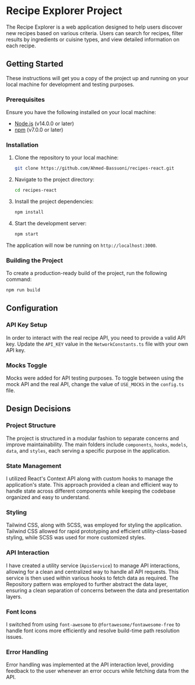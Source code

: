 # Recipe Explorer Project

The Recipe Explorer is a web application designed to help users discover new recipes based on various criteria. Users can search for recipes, filter results by ingredients or cuisine types, and view detailed information on each recipe.

## Getting Started

These instructions will get you a copy of the project up and running on your local machine for development and testing purposes.

### Prerequisites

Ensure you have the following installed on your local machine:

- [Node.js](https://nodejs.org/) (v14.0.0 or later)
- [npm](https://www.npmjs.com/) (v7.0.0 or later)

### Installation

1. Clone the repository to your local machine:
   ```bash
   git clone https://github.com/Ahmed-Bassuoni/recipes-react.git
   ```

2. Navigate to the project directory:
   ```bash
   cd recipes-react
   ```

3. Install the project dependencies:
   ```bash
   npm install
   ```

4. Start the development server:
   ```bash
   npm start
   ```

The application will now be running on `http://localhost:3000`.

### Building the Project

To create a production-ready build of the project, run the following command:
```bash
npm run build
```

## Configuration

### API Key Setup

In order to interact with the real recipe API, you need to provide a valid API key. Update the `API_KEY` value in the `NetworkConstants.ts` file with your own API key.

### Mocks Toggle

Mocks were added for API testing purposes. To toggle between using the mock API and the real API, change the value of `USE_MOCKS` in the `config.ts` file.

## Design Decisions

### Project Structure

The project is structured in a modular fashion to separate concerns and improve maintainability. The main folders include `components`, `hooks`, `models`, `data`, and `styles`, each serving a specific purpose in the application.

### State Management

I utilized React's Context API along with custom hooks to manage the application's state. This approach provided a clean and efficient way to handle state across different components while keeping the codebase organized and easy to understand.

### Styling

Tailwind CSS, along with SCSS, was employed for styling the application. Tailwind CSS allowed for rapid prototyping and efficient utility-class-based styling, while SCSS was used for more customized styles.

### API Interaction

I have created a utility service (`ApisService`) to manage API interactions, allowing for a clean and centralized way to handle all API requests. This service is then used within various hooks to fetch data as required. The Repository pattern was employed to further abstract the data layer, ensuring a clean separation of concerns between the data and presentation layers.

### Font Icons

I switched from using `font-awesome` to `@fortawesome/fontawesome-free` to handle font icons more efficiently and resolve build-time path resolution issues.

### Error Handling

Error handling was implemented at the API interaction level, providing feedback to the user whenever an error occurs while fetching data from the API.
